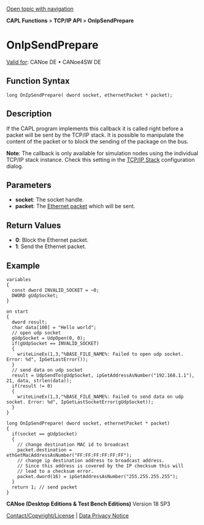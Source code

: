 [Open topic with navigation](../../../../../CANoeDEFamily.htm#Topics/CAPLFunctions/TCPIPAPI/EventProcedures/CAPLfunctionTCPIPOnIpSendPrepare.md)

**CAPL Functions** » **TCP/IP API** » **OnIpSendPrepare**

# OnIpSendPrepare

[Valid for](../../../Shared/FeatureAvailability.md): CANoe DE • CANoe4SW DE

## Function Syntax

```plaintext
long OnIpSendPrepare( dword socket, ethernetPacket * packet);
```

## Description

If the CAPL program implements this callback it is called right before a packet will be sent by the TCP/IP stack. It is possible to manipulate the content of the packet or to block the sending of the package on the bus.

**Note**: The callback is only available for simulation nodes using the individual TCP/IP stack instance. Check this setting in the [TCP/IP Stack](../../../CANoeCANalyzer/Ethernet/TCPIPNetworkSettings/PageStackSelection.md) configuration dialog.

## Parameters

- **socket**: The socket handle.
- **packet**: The [Ethernet packet](../../IP/Objects/CAPLfunctionEthernetPacket.md) which will be sent.

## Return Values

- **0**: Block the Ethernet packet.
- **1**: Send the Ethernet packet.

## Example

```plaintext
variables
{
  const dword INVALID_SOCKET = ~0;
  DWORD gUdpSocket;
}

on start
{
  dword result;
  char data[100] = "Hello world";
  // open udp socket
  gUdpSocket = UdpOpen(0, 0);
  if(gUdpSocket == INVALID_SOCKET)
  {
    writeLineEx(1,3,"%BASE_FILE_NAME%: Failed to open udp socket. Error: %d", IpGetLastError());
  }
  // send data on udp socket
  result = UdpSendTo(gUdpSocket, ipGetAddressAsNumber("192.168.1.1"), 21, data, strlen(data));
  if(result != 0)
  {
    writeLineEx(1,3,"%BASE_FILE_NAME%: Failed to send data on udp socket. Error: %d", IpGetLastSocketError(gUdpSocket));
  }
}

long OnIpSendPrepare( dword socket, ethernetPacket * packet)
{
  if(socket == gUdpSocket)
  {
    // change destination MAC id to broadcast
    packet.destination = ethGetMacAddressAsNumber("FF:FF:FF:FF:FF:FF");
    // change ip destination address to broadcast address.
    // Since this address is covered by the IP checksum this will
    // lead to a checksum error.
    packet.dword(16) = ipGetAddressAsNumber("255.255.255.255");
  }
  return 1; // send packet
}
```

**CANoe (Desktop Editions & Test Bench Editions)** Version 18 SP3

[Contact/Copyright/License](../../../Shared/ContactCopyrightLicense.md) | [Data Privacy Notice](https://www.vector.com/int/en/company/get-info/privacy-policy/)
